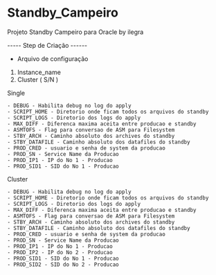# Standby_Campeiro
Projeto Standby Campeiro para Oracle by ilegra




-----  Step de Criação ------

- Arquivo de configuração

1) Instance_name
2) Cluster ( S/N )

Single

    - DEBUG - Habilita debug no log do apply
    - SCRIPT_HOME - Diretorio onde ficam todos os arquivos do standby
    - SCRIPT_LOGS - Diretorio dos logs do apply
    - MAX_DIFF - Diferenca maxima aceita entre producao e standby
    - ASMTOFS - Flag para conversao de ASM para Filesystem
    - STBY_ARCH - Caminho absoluto dos archives do standby
    - STBY_DATAFILE - Caminho absoluto dos datafiles do standby
    - PROD_CRED - usuario e senha de system da producao
    - PROD_SN - Service Name da Producao
    - PROD_IP1 - IP do No 1 - Producao
    - PROD_SID1 - SID do No 1 - Producao    

Cluster

    - DEBUG - Habilita debug no log do apply
    - SCRIPT_HOME - Diretorio onde ficam todos os arquivos do standby
    - SCRIPT_LOGS - Diretorio dos logs do apply
    - MAX_DIFF - Diferenca maxima aceita entre producao e standby
    - ASMTOFS - Flag para conversao de ASM para Filesystem
    - STBY_ARCH - Caminho absoluto dos archives do standby
    - STBY_DATAFILE - Caminho absoluto dos datafiles do standby
    - PROD_CRED - usuario e senha de system da producao
    - PROD_SN - Service Name da Producao
    - PROD_IP1 - IP do No 1 - Producao
    - PROD_IP2 - IP do No 2 - Producao
    - PROD_SID1 - SID do No 1 - Producao 
    - PROD_SID2 - SID do No 2 - Producao     
